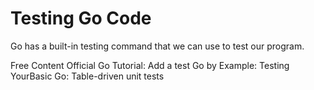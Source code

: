 # Testing Go Code

Go has a built-in testing command that we can use to test our program.

<ResourceGroupTitle>Free Content</ResourceGroupTitle>
<BadgeLink colorScheme='yellow' badgeText='Read' href='https://go.dev/doc/tutorial/add-a-test'>Official Go Tutorial: Add a test</BadgeLink>
<BadgeLink colorScheme='yellow' badgeText='Read' href='https://gobyexample.com/testing'>Go by Example: Testing</BadgeLink>
<BadgeLink colorScheme='yellow' badgeText='Read' href='https://yourbasic.org/golang/table-driven-unit-test/'>YourBasic Go: Table-driven unit tests</BadgeLink>
